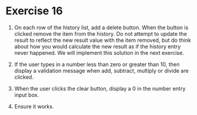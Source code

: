 # Exercise 16 

1. On each row of the history list, add a delete button. When the button is clicked remove the item from the history. Do not attempt to update the result to reflect the new result value with the item removed, but do think about how you would calculate the new result as if the history entry never happened. We will implement this solution in the next exercise.

2. If the user types in a number less than zero or greater than 10, then display a validation message when add, subtract, multiply or divide are clicked.

3. When the user clicks the clear button, display a 0 in the number entry input box.

4. Ensure it works.